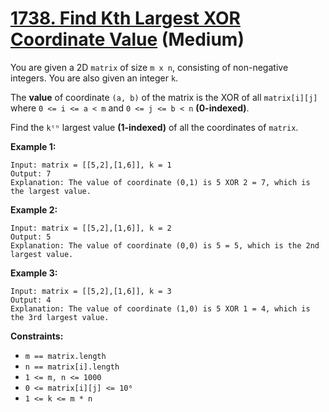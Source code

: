 # [1738. Find Kth Largest XOR Coordinate Value][link] (Medium)

[link]: https://leetcode.cn/problems/find-kth-largest-xor-coordinate-value/

You are given a 2D `matrix` of size `m x n`, consisting of non-negative integers. You are also given
an integer `k`.

The **value** of coordinate `(a, b)` of the matrix is the XOR of all `matrix[i][j]` where `0 <= i <=
a < m` and `0 <= j <= b < n` **(0-indexed)**.

Find the `kᵗʰ` largest value **(1-indexed)** of all the coordinates of `matrix`.

**Example 1:**

```
Input: matrix = [[5,2],[1,6]], k = 1
Output: 7
Explanation: The value of coordinate (0,1) is 5 XOR 2 = 7, which is the largest value.
```

**Example 2:**

```
Input: matrix = [[5,2],[1,6]], k = 2
Output: 5
Explanation: The value of coordinate (0,0) is 5 = 5, which is the 2nd largest value.
```

**Example 3:**

```
Input: matrix = [[5,2],[1,6]], k = 3
Output: 4
Explanation: The value of coordinate (1,0) is 5 XOR 1 = 4, which is the 3rd largest value.
```

**Constraints:**

- `m == matrix.length`
- `n == matrix[i].length`
- `1 <= m, n <= 1000`
- `0 <= matrix[i][j] <= 10⁶`
- `1 <= k <= m * n`
